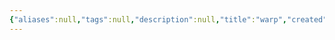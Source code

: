 ```yaml
---
{"aliases":null,"tags":null,"description":null,"title":"warp","created":"2023-03-26T21:48:52","updated":"2023-07-15T21:33:03","dg-publish":true,"permalink":"/docs/warp/","dgPassFrontmatter":true}
---
```


